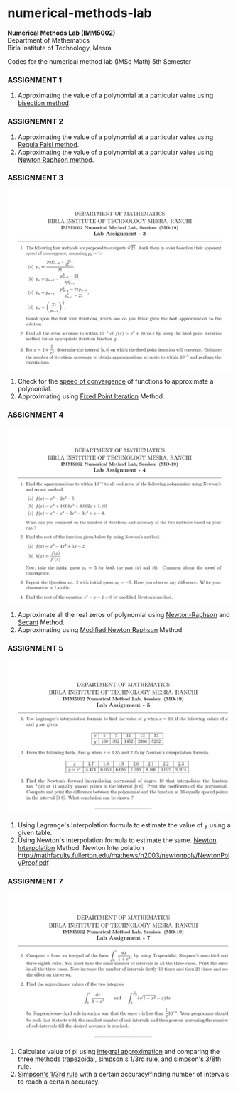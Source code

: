 # numerical-methods-lab
**Numerical Methods Lab (IMM5002)<br/>**
Department of Mathematics<br/>
Birla Institute of Technology, Mesra.<br/>

Codes for the numerical method lab (IMSc Math)
5th Semester


### ASSIGNMENT 1
1. Approximating the value of a polynomial at a particular value using [bisection method](https://en.wikipedia.org/wiki/Bisection_method).

### ASSIGNEMNT 2
1. Approximating the value of a polynomial at a particular value using [Regula Falsi method](https://en.wikipedia.org/wiki/Regula_falsi).
2. Approximating the value of a polynomial at a particular value using [Newton Raphson method](https://brilliant.org/wiki/newton-raphson-method/).

### ASSIGNMENT 3 
<img src="/Assignments/A3.jpg" alt="Assignment 3"/>

1. Check for the [speed of convergence](https://en.wikipedia.org/wiki/Rate_of_convergence) of functions to approximate a polynomial.
2. Approximating using [Fixed Point Iteration](https://en.wikipedia.org/wiki/Fixed-point_iteration) Method.

### ASSIGNMENT 4
<img src="/Assignments/A4.jpg" alt="Assignment 4"/>

1. Approximate all the real zeros of polynomial using [Newton-Raphson](https://en.wikipedia.org/wiki/Newton%27s_method) and [Secant](https://en.wikipedia.org/wiki/Secant_method) Method.
2. Approximating using [Modified Newton Raphson](http://mathfaculty.fullerton.edu/mathews/n2003/newtonacceleratemod.html) Method.

### ASSIGNMENT 5
<img src="/Assignments/A5.jpg" alt="Assignment 5"/>

1. Using Lagrange's Interpolation formula to estimate the value of `y` using a given table.
2. Using Newton's Interpolation formula to estimate the same.
[Newton Interpolation](http://mathfaculty.fullerton.edu/mathews/n2003/newtonpoly/NewtonPolyProof.pdf) Method.
Newton Interpolation
http://mathfaculty.fullerton.edu/mathews/n2003/newtonpoly/NewtonPolyProof.pdf

### ASSIGNMENT 7
<img src="/Assignments/A7.jpg" alt="Assignment 7"/>

1. Calculate value of pi using [integral approximation](https://math.stackexchange.com/questions/22777/calculate-pi-precisely-using-integrals) and comparing the three methods trapezoidal, simpson's 1/3rd rule, and simpson's 3/8th rule.
2. [Simpson's 1/3rd rule](https://en.wikipedia.org/wiki/Simpson%27s_rule) with a certain accuracy/finding number of intervals to reach a certain accuracy.

